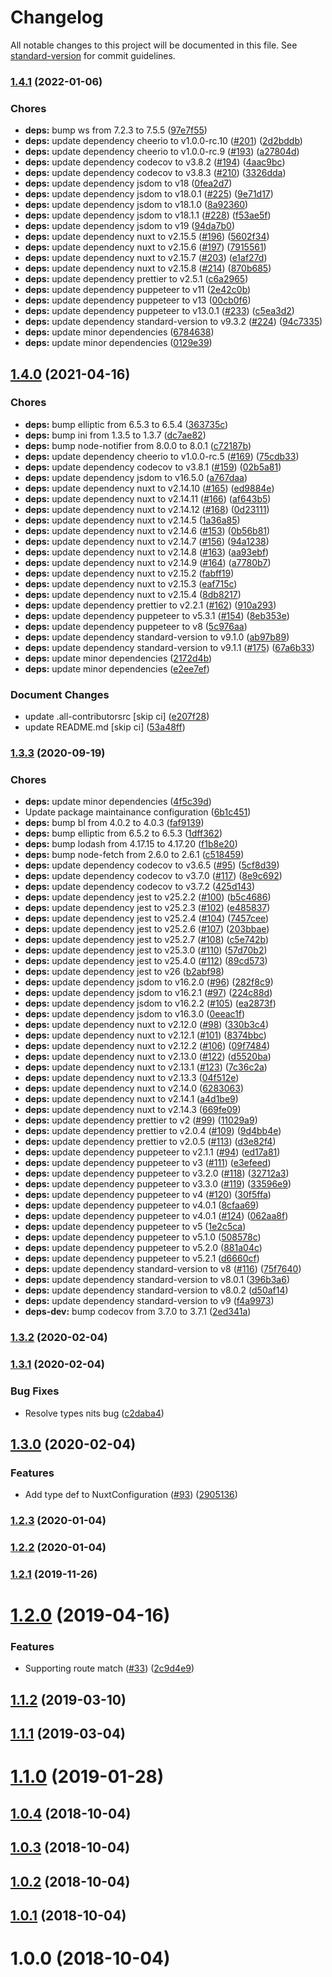 # Changelog

All notable changes to this project will be documented in this file. See [standard-version](https://github.com/conventional-changelog/standard-version) for commit guidelines.

### [1.4.1](https://github.com/potato4d/nuxt-basic-auth-module/compare/v1.4.0...v1.4.1) (2022-01-06)


### Chores

* **deps:** bump ws from 7.2.3 to 7.5.5 ([97e7f55](https://github.com/potato4d/nuxt-basic-auth-module/commit/97e7f55239dbf6b344044f2467f73fb0d96da17a))
* **deps:** update dependency cheerio to v1.0.0-rc.10 ([#201](https://github.com/potato4d/nuxt-basic-auth-module/issues/201)) ([2d2bddb](https://github.com/potato4d/nuxt-basic-auth-module/commit/2d2bddbd9877f1c212eeb16d7f9adedfd74f7e05))
* **deps:** update dependency cheerio to v1.0.0-rc.9 ([#193](https://github.com/potato4d/nuxt-basic-auth-module/issues/193)) ([a27804d](https://github.com/potato4d/nuxt-basic-auth-module/commit/a27804dfd9b26c094c721ed2b780170053f2233c))
* **deps:** update dependency codecov to v3.8.2 ([#194](https://github.com/potato4d/nuxt-basic-auth-module/issues/194)) ([4aac9bc](https://github.com/potato4d/nuxt-basic-auth-module/commit/4aac9bcb095b2ef714ec345f271331757216785b))
* **deps:** update dependency codecov to v3.8.3 ([#210](https://github.com/potato4d/nuxt-basic-auth-module/issues/210)) ([3326dda](https://github.com/potato4d/nuxt-basic-auth-module/commit/3326dda8cc4a4dc30bbf932334baaf4f7dc82923))
* **deps:** update dependency jsdom to v18 ([0fea2d7](https://github.com/potato4d/nuxt-basic-auth-module/commit/0fea2d748450920948fc5029ee91b80223d543a2))
* **deps:** update dependency jsdom to v18.0.1 ([#225](https://github.com/potato4d/nuxt-basic-auth-module/issues/225)) ([9e71d17](https://github.com/potato4d/nuxt-basic-auth-module/commit/9e71d171157467540231a245bffefd90fbd4f107))
* **deps:** update dependency jsdom to v18.1.0 ([8a92360](https://github.com/potato4d/nuxt-basic-auth-module/commit/8a92360726dbcdfc96262419782c208ebdb9c12a))
* **deps:** update dependency jsdom to v18.1.1 ([#228](https://github.com/potato4d/nuxt-basic-auth-module/issues/228)) ([f53ae5f](https://github.com/potato4d/nuxt-basic-auth-module/commit/f53ae5f014df6a8d9d5a2376061252dd9444985d))
* **deps:** update dependency jsdom to v19 ([94da7b0](https://github.com/potato4d/nuxt-basic-auth-module/commit/94da7b018bc59562a8bf79ff4ed4bf986dd8e950))
* **deps:** update dependency nuxt to v2.15.5 ([#196](https://github.com/potato4d/nuxt-basic-auth-module/issues/196)) ([5602f34](https://github.com/potato4d/nuxt-basic-auth-module/commit/5602f349fc4c8ee131ce4c74a4085fb0f9b4def7))
* **deps:** update dependency nuxt to v2.15.6 ([#197](https://github.com/potato4d/nuxt-basic-auth-module/issues/197)) ([7915561](https://github.com/potato4d/nuxt-basic-auth-module/commit/79155618341870ceac32d71179e66e05e62a9e8d))
* **deps:** update dependency nuxt to v2.15.7 ([#203](https://github.com/potato4d/nuxt-basic-auth-module/issues/203)) ([e1af27d](https://github.com/potato4d/nuxt-basic-auth-module/commit/e1af27d50ff6617da2082f2d925a2c7c944c8d2a))
* **deps:** update dependency nuxt to v2.15.8 ([#214](https://github.com/potato4d/nuxt-basic-auth-module/issues/214)) ([870b685](https://github.com/potato4d/nuxt-basic-auth-module/commit/870b68566305153a6ca8a5401645570cc8437310))
* **deps:** update dependency prettier to v2.5.1 ([c6a2965](https://github.com/potato4d/nuxt-basic-auth-module/commit/c6a296531e6b0c28e06a6f78e3dc47c509ebea6e))
* **deps:** update dependency puppeteer to v11 ([2e42c0b](https://github.com/potato4d/nuxt-basic-auth-module/commit/2e42c0bdf758d8355aea11f1210f49a66eb97a7b))
* **deps:** update dependency puppeteer to v13 ([00cb0f6](https://github.com/potato4d/nuxt-basic-auth-module/commit/00cb0f6616aa0a01ddb7720876c9b5ffdbe67e16))
* **deps:** update dependency puppeteer to v13.0.1 ([#233](https://github.com/potato4d/nuxt-basic-auth-module/issues/233)) ([c5ea3d2](https://github.com/potato4d/nuxt-basic-auth-module/commit/c5ea3d2955b633b3ac18cca9b14c243eaf8f0338))
* **deps:** update dependency standard-version to v9.3.2 ([#224](https://github.com/potato4d/nuxt-basic-auth-module/issues/224)) ([94c7335](https://github.com/potato4d/nuxt-basic-auth-module/commit/94c7335f65df48be663d907a7c3a1497c19dd5a0))
* **deps:** update minor dependencies ([6784638](https://github.com/potato4d/nuxt-basic-auth-module/commit/678463869db9650fd3617951f2afd97211017485))
* **deps:** update minor dependencies ([0129e39](https://github.com/potato4d/nuxt-basic-auth-module/commit/0129e39040aad18b314474bfaa8d1f40332bec43))

## [1.4.0](https://github.com/potato4d/nuxt-basic-auth-module/compare/v1.3.3...v1.4.0) (2021-04-16)


### Chores

* **deps:** bump elliptic from 6.5.3 to 6.5.4 ([363735c](https://github.com/potato4d/nuxt-basic-auth-module/commit/363735c011eb69d4cbd39831b14175c9e417d517))
* **deps:** bump ini from 1.3.5 to 1.3.7 ([dc7ae82](https://github.com/potato4d/nuxt-basic-auth-module/commit/dc7ae8267034aff38e8b5731f097bca27bb38859))
* **deps:** bump node-notifier from 8.0.0 to 8.0.1 ([c72187b](https://github.com/potato4d/nuxt-basic-auth-module/commit/c72187bcfe1db9d89ab774aeafa0c2fe3bee8235))
* **deps:** update dependency cheerio to v1.0.0-rc.5 ([#169](https://github.com/potato4d/nuxt-basic-auth-module/issues/169)) ([75cdb33](https://github.com/potato4d/nuxt-basic-auth-module/commit/75cdb336d1e4634bbf3ec952148d174e002bf07f))
* **deps:** update dependency codecov to v3.8.1 ([#159](https://github.com/potato4d/nuxt-basic-auth-module/issues/159)) ([02b5a81](https://github.com/potato4d/nuxt-basic-auth-module/commit/02b5a8114b1069393a28d7bb17beb6fa37ab8a72))
* **deps:** update dependency jsdom to v16.5.0 ([a767daa](https://github.com/potato4d/nuxt-basic-auth-module/commit/a767daa5c71cb85351c97cd68c099226f3437325))
* **deps:** update dependency nuxt to v2.14.10 ([#165](https://github.com/potato4d/nuxt-basic-auth-module/issues/165)) ([ed9884e](https://github.com/potato4d/nuxt-basic-auth-module/commit/ed9884e028762a6f5ca791fd0e781462a12c30b5))
* **deps:** update dependency nuxt to v2.14.11 ([#166](https://github.com/potato4d/nuxt-basic-auth-module/issues/166)) ([af643b5](https://github.com/potato4d/nuxt-basic-auth-module/commit/af643b53ebaef2f65148107d08360dc0e81d7310))
* **deps:** update dependency nuxt to v2.14.12 ([#168](https://github.com/potato4d/nuxt-basic-auth-module/issues/168)) ([0d23111](https://github.com/potato4d/nuxt-basic-auth-module/commit/0d23111c80685cd1e624bf7569fc20dab0191796))
* **deps:** update dependency nuxt to v2.14.5 ([1a36a85](https://github.com/potato4d/nuxt-basic-auth-module/commit/1a36a8538368ba340225871049dcfabfbd50639e))
* **deps:** update dependency nuxt to v2.14.6 ([#153](https://github.com/potato4d/nuxt-basic-auth-module/issues/153)) ([0b56b81](https://github.com/potato4d/nuxt-basic-auth-module/commit/0b56b8108ec10fbcd2d7260dae8852ee31b537b7))
* **deps:** update dependency nuxt to v2.14.7 ([#156](https://github.com/potato4d/nuxt-basic-auth-module/issues/156)) ([94a1238](https://github.com/potato4d/nuxt-basic-auth-module/commit/94a1238a25e94a78a1f65dc2201beff8ba44f9a4))
* **deps:** update dependency nuxt to v2.14.8 ([#163](https://github.com/potato4d/nuxt-basic-auth-module/issues/163)) ([aa93ebf](https://github.com/potato4d/nuxt-basic-auth-module/commit/aa93ebf96820253347ec3a4890fc9576b0524c25))
* **deps:** update dependency nuxt to v2.14.9 ([#164](https://github.com/potato4d/nuxt-basic-auth-module/issues/164)) ([a7780b7](https://github.com/potato4d/nuxt-basic-auth-module/commit/a7780b7bcc7244f80ad6449e562b36bec4b54f6c))
* **deps:** update dependency nuxt to v2.15.2 ([fabff19](https://github.com/potato4d/nuxt-basic-auth-module/commit/fabff1912cbe0b2059899f2e94b02e044311f0ba))
* **deps:** update dependency nuxt to v2.15.3 ([eaf715c](https://github.com/potato4d/nuxt-basic-auth-module/commit/eaf715c9d14fb9f392e88a6000ced9e2d18b4b36))
* **deps:** update dependency nuxt to v2.15.4 ([8db8217](https://github.com/potato4d/nuxt-basic-auth-module/commit/8db8217679aeb61d4cd84f5bad835186f1e26f13))
* **deps:** update dependency prettier to v2.2.1 ([#162](https://github.com/potato4d/nuxt-basic-auth-module/issues/162)) ([910a293](https://github.com/potato4d/nuxt-basic-auth-module/commit/910a293d02b382f7c2dde4664f8d2d0856842b6e))
* **deps:** update dependency puppeteer to v5.3.1 ([#154](https://github.com/potato4d/nuxt-basic-auth-module/issues/154)) ([8eb353e](https://github.com/potato4d/nuxt-basic-auth-module/commit/8eb353e9b462c29b269f876c9cb516cf5e991464))
* **deps:** update dependency puppeteer to v8 ([5c976aa](https://github.com/potato4d/nuxt-basic-auth-module/commit/5c976aa0ed8d643482d5a1cc9ba31b32e3588150))
* **deps:** update dependency standard-version to v9.1.0 ([ab97b89](https://github.com/potato4d/nuxt-basic-auth-module/commit/ab97b89ae64ec1894281db61b96606dafafa5987))
* **deps:** update dependency standard-version to v9.1.1 ([#175](https://github.com/potato4d/nuxt-basic-auth-module/issues/175)) ([67a6b33](https://github.com/potato4d/nuxt-basic-auth-module/commit/67a6b33065a2635a1989c281c9fd2ca011eb47d7))
* **deps:** update minor dependencies ([2172d4b](https://github.com/potato4d/nuxt-basic-auth-module/commit/2172d4bfdf6eb09fc7dc7ddc9fa48ce807659d93))
* **deps:** update minor dependencies ([e2ee7ef](https://github.com/potato4d/nuxt-basic-auth-module/commit/e2ee7ef93b13f4f7bdbd655b1137d91994070c85))


### Document Changes

* update .all-contributorsrc [skip ci] ([e207f28](https://github.com/potato4d/nuxt-basic-auth-module/commit/e207f28e77846fee94e49080547ee9a5ed0a0436))
* update README.md [skip ci] ([53a48ff](https://github.com/potato4d/nuxt-basic-auth-module/commit/53a48ffc915b054c8285d351b97a819274336a76))

### [1.3.3](https://github.com/potato4d/nuxt-basic-auth-module/compare/v1.3.2...v1.3.3) (2020-09-19)


### Chores

* **deps:** update minor dependencies ([4f5c39d](https://github.com/potato4d/nuxt-basic-auth-module/commit/4f5c39dc7b6bde05aeeec6b3e9d57df6a3caff48))
* Update package maintainance configuration ([6b1c451](https://github.com/potato4d/nuxt-basic-auth-module/commit/6b1c451ef96b21087a8c2732ffc88fb8fedd7fac))
* **deps:** bump bl from 4.0.2 to 4.0.3 ([faf9139](https://github.com/potato4d/nuxt-basic-auth-module/commit/faf9139cf042e09550b54870be1c6a93e63610fe))
* **deps:** bump elliptic from 6.5.2 to 6.5.3 ([1dff362](https://github.com/potato4d/nuxt-basic-auth-module/commit/1dff362e78dcff19e5e8c157d71366200783109a))
* **deps:** bump lodash from 4.17.15 to 4.17.20 ([f1b8e20](https://github.com/potato4d/nuxt-basic-auth-module/commit/f1b8e20ab82866a60db50352c9a77e509974b03f))
* **deps:** bump node-fetch from 2.6.0 to 2.6.1 ([c518459](https://github.com/potato4d/nuxt-basic-auth-module/commit/c51845938054e6916159bb4a3539580ef154e4ce))
* **deps:** update dependency codecov to v3.6.5 ([#95](https://github.com/potato4d/nuxt-basic-auth-module/issues/95)) ([5cf8d39](https://github.com/potato4d/nuxt-basic-auth-module/commit/5cf8d3949b01993cb7ae502171e20d3bee35eab4))
* **deps:** update dependency codecov to v3.7.0 ([#117](https://github.com/potato4d/nuxt-basic-auth-module/issues/117)) ([8e9c692](https://github.com/potato4d/nuxt-basic-auth-module/commit/8e9c692c54f86674d03d7492070d8bd1f63aef3e))
* **deps:** update dependency codecov to v3.7.2 ([425d143](https://github.com/potato4d/nuxt-basic-auth-module/commit/425d143708ce54d00325101dcba106915a2da4f0))
* **deps:** update dependency jest to v25.2.2 ([#100](https://github.com/potato4d/nuxt-basic-auth-module/issues/100)) ([b5c4686](https://github.com/potato4d/nuxt-basic-auth-module/commit/b5c4686744ce92e439190c9fd3b2c5fc85ec9c7e))
* **deps:** update dependency jest to v25.2.3 ([#102](https://github.com/potato4d/nuxt-basic-auth-module/issues/102)) ([e485837](https://github.com/potato4d/nuxt-basic-auth-module/commit/e48583798b79e81f75f312c5aed1e383d2db39bb))
* **deps:** update dependency jest to v25.2.4 ([#104](https://github.com/potato4d/nuxt-basic-auth-module/issues/104)) ([7457cee](https://github.com/potato4d/nuxt-basic-auth-module/commit/7457cee38bebfdd3f2283c7065c6f8a463c653b4))
* **deps:** update dependency jest to v25.2.6 ([#107](https://github.com/potato4d/nuxt-basic-auth-module/issues/107)) ([203bbae](https://github.com/potato4d/nuxt-basic-auth-module/commit/203bbae82cfd33f043f4a22d72021368ad20a761))
* **deps:** update dependency jest to v25.2.7 ([#108](https://github.com/potato4d/nuxt-basic-auth-module/issues/108)) ([c5e742b](https://github.com/potato4d/nuxt-basic-auth-module/commit/c5e742bdc893cd03aa5b465d3f7c1ba08a1e7e1b))
* **deps:** update dependency jest to v25.3.0 ([#110](https://github.com/potato4d/nuxt-basic-auth-module/issues/110)) ([57d70b2](https://github.com/potato4d/nuxt-basic-auth-module/commit/57d70b2a6c950180ea683879977b5b52c459eb41))
* **deps:** update dependency jest to v25.4.0 ([#112](https://github.com/potato4d/nuxt-basic-auth-module/issues/112)) ([89cd573](https://github.com/potato4d/nuxt-basic-auth-module/commit/89cd573aad334e9344d075a0b3e476349e1b5475))
* **deps:** update dependency jest to v26 ([b2abf98](https://github.com/potato4d/nuxt-basic-auth-module/commit/b2abf980477d799533e720de22aa6011dd32cd76))
* **deps:** update dependency jsdom to v16.2.0 ([#96](https://github.com/potato4d/nuxt-basic-auth-module/issues/96)) ([282f8c9](https://github.com/potato4d/nuxt-basic-auth-module/commit/282f8c9b9b2bd6e1b216ede35fb0f121bd7e4b2b))
* **deps:** update dependency jsdom to v16.2.1 ([#97](https://github.com/potato4d/nuxt-basic-auth-module/issues/97)) ([224c88d](https://github.com/potato4d/nuxt-basic-auth-module/commit/224c88d337dd743b8ff2e6adbf80a0c8d4d60831))
* **deps:** update dependency jsdom to v16.2.2 ([#105](https://github.com/potato4d/nuxt-basic-auth-module/issues/105)) ([ea2873f](https://github.com/potato4d/nuxt-basic-auth-module/commit/ea2873fa535b09d0d867f89b3d334e6451d2ddb6))
* **deps:** update dependency jsdom to v16.3.0 ([0eeac1f](https://github.com/potato4d/nuxt-basic-auth-module/commit/0eeac1fc6cdd24aa79d0988952565c56c9468deb))
* **deps:** update dependency nuxt to v2.12.0 ([#98](https://github.com/potato4d/nuxt-basic-auth-module/issues/98)) ([330b3c4](https://github.com/potato4d/nuxt-basic-auth-module/commit/330b3c4cba927293aed12c530e794dc6d788fb2b))
* **deps:** update dependency nuxt to v2.12.1 ([#101](https://github.com/potato4d/nuxt-basic-auth-module/issues/101)) ([8374bbc](https://github.com/potato4d/nuxt-basic-auth-module/commit/8374bbceec9e031211aab73126a4b3a4d48dc2c4))
* **deps:** update dependency nuxt to v2.12.2 ([#106](https://github.com/potato4d/nuxt-basic-auth-module/issues/106)) ([09f7484](https://github.com/potato4d/nuxt-basic-auth-module/commit/09f7484522a26a76d27c3ee6821c547aed36d803))
* **deps:** update dependency nuxt to v2.13.0 ([#122](https://github.com/potato4d/nuxt-basic-auth-module/issues/122)) ([d5520ba](https://github.com/potato4d/nuxt-basic-auth-module/commit/d5520ba169b7b785c5cfa89cf4acaff5c2d3ba62))
* **deps:** update dependency nuxt to v2.13.1 ([#123](https://github.com/potato4d/nuxt-basic-auth-module/issues/123)) ([7c36c2a](https://github.com/potato4d/nuxt-basic-auth-module/commit/7c36c2ac989379fda3ca6dfc6c580e6d93e4d0ef))
* **deps:** update dependency nuxt to v2.13.3 ([04f512e](https://github.com/potato4d/nuxt-basic-auth-module/commit/04f512e55718f9a16a15bf79124f2f496615a7ce))
* **deps:** update dependency nuxt to v2.14.0 ([6283063](https://github.com/potato4d/nuxt-basic-auth-module/commit/6283063f221421f134629ee7d5bd3249f5cb1b84))
* **deps:** update dependency nuxt to v2.14.1 ([a4d1be9](https://github.com/potato4d/nuxt-basic-auth-module/commit/a4d1be975321065679870d4011cf0e12f202887d))
* **deps:** update dependency nuxt to v2.14.3 ([669fe09](https://github.com/potato4d/nuxt-basic-auth-module/commit/669fe093a0d68825d6af0df10b189fc61886deb3))
* **deps:** update dependency prettier to v2 ([#99](https://github.com/potato4d/nuxt-basic-auth-module/issues/99)) ([11029a9](https://github.com/potato4d/nuxt-basic-auth-module/commit/11029a99bab68bf62c7f6f2280ad03908735be9a))
* **deps:** update dependency prettier to v2.0.4 ([#109](https://github.com/potato4d/nuxt-basic-auth-module/issues/109)) ([9d4bb4e](https://github.com/potato4d/nuxt-basic-auth-module/commit/9d4bb4ea21c15838a4a140a553ffb3366b3574fd))
* **deps:** update dependency prettier to v2.0.5 ([#113](https://github.com/potato4d/nuxt-basic-auth-module/issues/113)) ([d3e82f4](https://github.com/potato4d/nuxt-basic-auth-module/commit/d3e82f4b4221980cab443b8aceb391958f503b39))
* **deps:** update dependency puppeteer to v2.1.1 ([#94](https://github.com/potato4d/nuxt-basic-auth-module/issues/94)) ([ed17a81](https://github.com/potato4d/nuxt-basic-auth-module/commit/ed17a81a5402a3907cd65eb808a42a9a9614534e))
* **deps:** update dependency puppeteer to v3 ([#111](https://github.com/potato4d/nuxt-basic-auth-module/issues/111)) ([e3efeed](https://github.com/potato4d/nuxt-basic-auth-module/commit/e3efeedc7a7fb804375bab3d659e16524bcf0111))
* **deps:** update dependency puppeteer to v3.2.0 ([#118](https://github.com/potato4d/nuxt-basic-auth-module/issues/118)) ([32712a3](https://github.com/potato4d/nuxt-basic-auth-module/commit/32712a3bf637bf3280931f9b7b2edda36f4c3ed4))
* **deps:** update dependency puppeteer to v3.3.0 ([#119](https://github.com/potato4d/nuxt-basic-auth-module/issues/119)) ([33596e9](https://github.com/potato4d/nuxt-basic-auth-module/commit/33596e90bc0a4df5d29f134c9b0ae424aa7e5dc1))
* **deps:** update dependency puppeteer to v4 ([#120](https://github.com/potato4d/nuxt-basic-auth-module/issues/120)) ([30f5ffa](https://github.com/potato4d/nuxt-basic-auth-module/commit/30f5ffaa4198e4a8269abf2c054d96e75029cfd9))
* **deps:** update dependency puppeteer to v4.0.1 ([8cfaa69](https://github.com/potato4d/nuxt-basic-auth-module/commit/8cfaa694ad4d98fff20c54e23dfe28545e838659))
* **deps:** update dependency puppeteer to v4.0.1 ([#124](https://github.com/potato4d/nuxt-basic-auth-module/issues/124)) ([062aa8f](https://github.com/potato4d/nuxt-basic-auth-module/commit/062aa8fdde7fccdff01f46cded3a7cfe06b21e18))
* **deps:** update dependency puppeteer to v5 ([1e2c5ca](https://github.com/potato4d/nuxt-basic-auth-module/commit/1e2c5ca64a3b6e4974e617962662d26ffca3419d))
* **deps:** update dependency puppeteer to v5.1.0 ([508578c](https://github.com/potato4d/nuxt-basic-auth-module/commit/508578c9518707c639413328b27eaf1afac08a4b))
* **deps:** update dependency puppeteer to v5.2.0 ([881a04c](https://github.com/potato4d/nuxt-basic-auth-module/commit/881a04c2270c635f2c5a34f8a3179725764d7e9c))
* **deps:** update dependency puppeteer to v5.2.1 ([d6660cf](https://github.com/potato4d/nuxt-basic-auth-module/commit/d6660cf09df83f95ea8b3cd2b98c7aa163853a41))
* **deps:** update dependency standard-version to v8 ([#116](https://github.com/potato4d/nuxt-basic-auth-module/issues/116)) ([75f7640](https://github.com/potato4d/nuxt-basic-auth-module/commit/75f76409e3d12bed7c2f4de6d7c6bb71f8f63e19))
* **deps:** update dependency standard-version to v8.0.1 ([396b3a6](https://github.com/potato4d/nuxt-basic-auth-module/commit/396b3a6b7dd7593dc12c787c6e15ba86032f432f))
* **deps:** update dependency standard-version to v8.0.2 ([d50af14](https://github.com/potato4d/nuxt-basic-auth-module/commit/d50af143c4aa0e954814f0e9d391c818215cd453))
* **deps:** update dependency standard-version to v9 ([f4a9973](https://github.com/potato4d/nuxt-basic-auth-module/commit/f4a99735fdf7870cb09f3186c7bc121b4d398c0b))
* **deps-dev:** bump codecov from 3.7.0 to 3.7.1 ([2ed341a](https://github.com/potato4d/nuxt-basic-auth-module/commit/2ed341a9768f723ca94cd80a8638a3205beb91e9))

### [1.3.2](https://github.com/potato4d/nuxt-basic-auth-module/compare/v1.3.1...v1.3.2) (2020-02-04)

### [1.3.1](https://github.com/potato4d/nuxt-basic-auth-module/compare/v1.3.0...v1.3.1) (2020-02-04)


### Bug Fixes

* Resolve types nits bug ([c2daba4](https://github.com/potato4d/nuxt-basic-auth-module/commit/c2daba408f9ae57a2c6041df3af0ca9ec2d0b5df))

## [1.3.0](https://github.com/potato4d/nuxt-basic-auth-module/compare/v1.2.3...v1.3.0) (2020-02-04)


### Features

* Add type def to NuxtConfiguration ([#93](https://github.com/potato4d/nuxt-basic-auth-module/issues/93)) ([2905136](https://github.com/potato4d/nuxt-basic-auth-module/commit/290513673573bdc43ee6baa0a094ac62ce90633d))

### [1.2.3](https://github.com/potato4d/nuxt-basic-auth-module/compare/v1.2.2...v1.2.3) (2020-01-04)

### [1.2.2](https://github.com/potato4d/nuxt-basic-auth-module/compare/v1.2.1...v1.2.2) (2020-01-04)

### [1.2.1](https://github.com/potato4d/nuxt-basic-auth-module/compare/v1.2.0...v1.2.1) (2019-11-26)

<a name="1.2.0"></a>
# [1.2.0](https://github.com/potato4d/nuxt-basic-auth-module/compare/v1.1.2...v1.2.0) (2019-04-16)


### Features

* Supporting route match ([#33](https://github.com/potato4d/nuxt-basic-auth-module/issues/33)) ([2c9d4e9](https://github.com/potato4d/nuxt-basic-auth-module/commit/2c9d4e9))



<a name="1.1.2"></a>
## [1.1.2](https://github.com/potato4d/nuxt-basic-auth-module/compare/v1.1.1...v1.1.2) (2019-03-10)



<a name="1.1.1"></a>
## [1.1.1](https://github.com/potato4d/nuxt-basic-auth-module/compare/v1.1.0...v1.1.1) (2019-03-04)



<a name="1.1.0"></a>
# [1.1.0](https://github.com/potato4d/nuxt-basic-auth-module/compare/v1.0.4...v1.1.0) (2019-01-28)



<a name="1.0.4"></a>
## [1.0.4](https://github.com/potato4d/nuxt-basic-auth-module/compare/v1.0.3...v1.0.4) (2018-10-04)



<a name="1.0.3"></a>
## [1.0.3](https://github.com/potato4d/nuxt-basic-auth-module/compare/v1.0.2...v1.0.3) (2018-10-04)



<a name="1.0.2"></a>
## [1.0.2](https://github.com/potato4d/nuxt-basic-auth-module/compare/v1.0.1...v1.0.2) (2018-10-04)



<a name="1.0.1"></a>
## [1.0.1](https://github.com/potato4d/nuxt-basic-auth-module/compare/v1.0.0...v1.0.1) (2018-10-04)



<a name="1.0.0"></a>
# 1.0.0 (2018-10-04)
